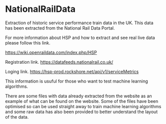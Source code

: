 # NationalRailData

Extraction of historic service performance train data in the UK. This data has been extracted from the National Rail Data Portal.

For more information about HSP and how to extract and see real live data please follow this link.

https://wiki.openraildata.com/index.php/HSP

Registration link.
https://datafeeds.nationalrail.co.uk/


Loging link.
https://hsp-prod.rockshore.net/api/v1/serviceMetrics

This information is usuful for those who want to test machine learning algorithms.

There are some files with data already extracted from the website as an example of what can be found on the website. Some of the files have been optimised so can be used straight away to train machine learning algorithms and some raw data has also been provided to better understand the layout of the data.

